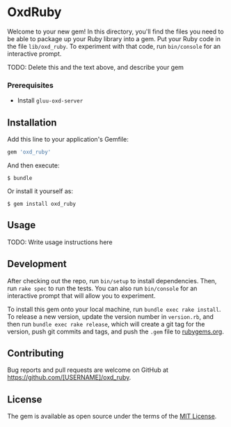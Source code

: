 # OxdRuby

Welcome to your new gem! In this directory, you'll find the files you need to be able to package up your Ruby library into a gem. Put your Ruby code in the file `lib/oxd_ruby`. To experiment with that code, run `bin/console` for an interactive prompt.

TODO: Delete this and the text above, and describe your gem

### Prerequisites

* Install `gluu-oxd-server`

## Installation

Add this line to your application's Gemfile:

```ruby
gem 'oxd_ruby'
```

And then execute:

    $ bundle

Or install it yourself as:

    $ gem install oxd_ruby

## Usage

TODO: Write usage instructions here

## Development

After checking out the repo, run `bin/setup` to install dependencies. Then, run `rake spec` to run the tests. You can also run `bin/console` for an interactive prompt that will allow you to experiment.

To install this gem onto your local machine, run `bundle exec rake install`. To release a new version, update the version number in `version.rb`, and then run `bundle exec rake release`, which will create a git tag for the version, push git commits and tags, and push the `.gem` file to [rubygems.org](https://rubygems.org).

## Contributing

Bug reports and pull requests are welcome on GitHub at https://github.com/[USERNAME]/oxd_ruby.


## License

The gem is available as open source under the terms of the [MIT License](http://opensource.org/licenses/MIT).


